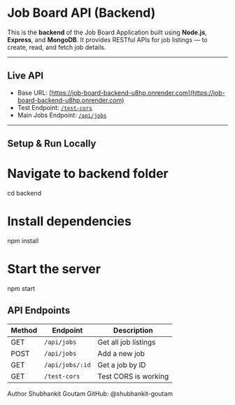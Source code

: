 #  Job Board API (Backend)

This is the **backend** of the Job Board Application built using **Node.js**, **Express**, and **MongoDB**. It provides RESTful APIs for job listings — to create, read, and fetch job details.

---

##  Live API

- Base URL: [https://job-board-backend-u8hp.onrender.com](https://job-board-backend-u8hp.onrender.com)
- Test Endpoint: [`/test-cors`](https://job-board-backend-u8hp.onrender.com/test-cors)
- Main Jobs Endpoint: [`/api/jobs`](https://job-board-backend-u8hp.onrender.com/api/jobs)

---

## Setup & Run Locally
# Navigate to backend folder
cd backend

# Install dependencies
npm install

# Start the server
npm start

##  API Endpoints
| Method | Endpoint        | Description          |
| ------ | --------------- | -------------------- |
| GET    | `/api/jobs`     | Get all job listings |
| POST   | `/api/jobs`     | Add a new job        |
| GET    | `/api/jobs/:id` | Get a job by ID      |
| GET    | `/test-cors`    | Test CORS is working |

Author
Shubhankit Goutam
GitHub: @shubhankit-goutam

